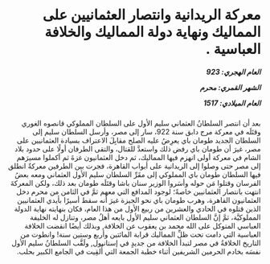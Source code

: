 <h1 dir="rtl">معركة الريدانية وانتصار العثمانيين على المماليك ونهاية دولة المماليك والخلافة العباسية .</h1>

<h5 dir="rtl">العام الهجري:  923

الشهر القمري: محرم

العام الميلادي: 1517</h5>

<p dir="rtl">بعد أن انتصر السلطانُ العثماني سليم الأول على السلطان المملوكي قانصوه الغوري وقتَلَه في معركة مرج دابق سنة 922، سار إلى مصر، وأرسل السلطان سليم إلى السلطان الجديد طومان باي يعرِضُ عليه الصلح مقابِلَ الاعتراف بسيادة العثمانيين على مصر، غيرَ أن طومان باي رفض ذلك واستعدَّ للقتال، والتقى الطرفان أولًا على حدود بلاد الشام في معركة أولى انهزم فيها المماليك، ثم دخل العثمانيون غزةَ ثم أكملوا مسيرَهم إلى مصر حتى وصلوا إلى الريدانية على أبواب القاهرة، فجرت بين الطرفين معركةٌ انطلق فيها السلطان طومان باي المملوكي إلى مقَرِّ السلطان سليم الأول العثماني ومعه بعضُ الفرسان وقتلوا مَن حوله وأسَروا الوزير سنان باشا وقتَلَه طومان بعد ذلك، ولكن المعركةَ انتهت بانتصار العثمانيين خاصةً؛ لوجود المدافع التي معهم ثمَّ في الثامن من محرم دخل العثمانيون القاهرة، وهرب طومان باي نحو الجيزة غيرَ أنه سقط أسيرًا بأيدي العثمانيين الذين قتلوه في الحادي والعشرين من ربيع الأول من هذا العام، فكان بنهايته نهاية الدولة المملوكيَّة، ثمَّ إنَّ السلطان العثماني سليم الأول بايعه أهلُ مصر، وتنازل له الخليفة العباسي المتوكل على الله محمد بن يعقوب عن الخلافة, وبذلك أيضًا انقضت الخلافة العباسية التي دامت تحت ظلِّ المماليك قرابة المائتين وأربع وستين سنة! وانطوت من التاريخ الخلافةُ في مصر لتبدأ الخلافة من جديدٍ في إستانبول, ولَقَّب السلطانُ سليم الأول نفسَه بخادم الحرمين الشريفين أثناء خطبة الجمعة التي أُلقِيت في الجامع الكبير بحلب.</p></br>
